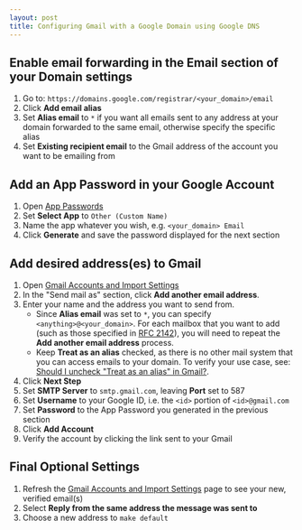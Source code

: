 ```yaml
---
layout: post
title: Configuring Gmail with a Google Domain using Google DNS
---
```


## Enable email forwarding in the Email section of your Domain settings
1. Go to: `https://domains.google.com/registrar/<your_domain>/email`
2. Click **Add email alias**
3. Set **Alias email** to `*` if you want all emails sent to any address at your domain forwarded to the same email, otherwise specify the specific alias
4. Set **Existing recipient email** to the Gmail address of the account you want to be emailing from

## Add an App Password in your Google Account
1. Open [App Passwords](https://myaccount.google.com/apppasswords)
2. Set **Select App** to `Other (Custom Name)`
3. Name the app whatever you wish, e.g. `<your_domain> Email`
4. Click **Generate** and save the password displayed for the next section

## Add desired address(es) to Gmail
1.  Open [Gmail Accounts and Import Settings](https://mail.google.com/mail/u/0/#settings/accounts)
2.  In the "Send mail as" section, click **Add another email address**.
3.  Enter your name and the address you want to send from.
	* Since **Alias email** was set to `*`, you can specify `<anything>@<your_domain>`. For each mailbox that you want to add (such as those specified in [RFC 2142](https://www.ietf.org/rfc/rfc2142.txt)), you will need to repeat the **Add another email address** process.
	* Keep **Treat as an alias** checked, as there is no other mail system that you can access emails to your domain. To verify your use case, see: [Should I uncheck "Treat as an alias" in Gmail?](https://support.google.com/a/answer/1710338?ctx=gmail&hl=en&authuser=0&visit_id=638089119662480343-748861876&rd=1).
4. Click **Next Step**
5. Set **SMTP Server** to `smtp.gmail.com`, leaving **Port** set to 587
6. Set **Username** to your Google ID, i.e. the `<id>` portion of `<id>@gmail.com`
7. Set **Password** to the App Password you generated in the previous section
8. Click **Add Account**
9. Verify the account by clicking the link sent to your Gmail

## Final Optional Settings
1. Refresh the [Gmail Accounts and Import Settings](https://mail.google.com/mail/u/0/#settings/accounts) page to see your new, verified email(s)
2. Select **Reply from the same address the message was sent to**
3. Choose a new address to `make default`
